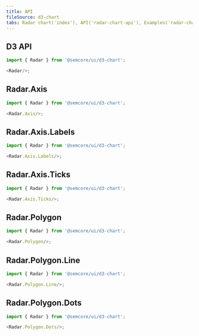 ```yaml
---
title: API
fileSource: d3-chart
tabs: Radar chart('index'), API('radar-chart-api'), Examples('radar-chart-code')
---
```


## D3 API

```js
import { Radar } from '@semcore/ui/d3-chart';

<Radar/>;
```

<TypesView type="RadarProps" :types={...types} />

## Radar.Axis

```js
import { Radar } from '@semcore/ui/d3-chart';

<Radar.Axis/>;
```

<TypesView type="RadarAxisProps" :types={...types} />

## Radar.Axis.Labels

```js
import { Radar } from '@semcore/ui/d3-chart';

<Radar.Axis.Labels/>;
```

<TypesView type="RadarAxisLabelsProps" :types={...types} />

## Radar.Axis.Ticks

```js
import { Radar } from '@semcore/ui/d3-chart';

<Radar.Axis.Ticks/>;
```

<TypesView type="RadarAxisTicksProps" :types={...types} />

## Radar.Polygon

```js
import { Radar } from '@semcore/ui/d3-chart';

<Radar.Polygon/>;
```

<TypesView type="RadialPolygonProps" :types={...types} />

## Radar.Polygon.Line

```js
import { Radar } from '@semcore/ui/d3-chart';

<Radar.Polygon.Line/>;
```

<TypesView type="RadialPolygonLineProps" :types={...types} />

## Radar.Polygon.Dots

```js
import { Radar } from '@semcore/ui/d3-chart';

<Radar.Polygon.Dots/>;
```

<TypesView type="RadialPolygonDotsProps" :types={...types} />

<script setup>import { data as types } from '@types.data.ts';</script>